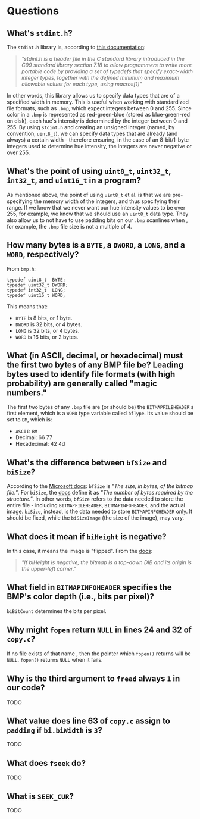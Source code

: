 # Questions

## What's `stdint.h`?

The `stdint.h` library is, according to [this documentation](https://en.wikibooks.org/wiki/C_Programming/stdint.h):
> _"stdint.h is a header file in the C standard library introduced in the C99 standard library section 7.18 to allow programmers to write more portable code by providing a set of typedefs that specify exact-width integer types, together with the defined minimum and maximum allowable values for each type, using macros[1]"_

In other words, this library allows us to specify data types that are of a specified width in memory. This is useful when working with standardized file formats, such as `.bmp`, which expect integers between 0 and 255. Since color in a `.bmp` is represented as red-green-blue (stored as blue-green-red on disk), each hue's intensity is determined by the integer between 0 and 255. By using `stdint.h` and creating an unsigned integer (named, by convention, `uint8_t`), we can specify data types that are already (and always) a certain width - therefore ensuring, in the case of an 8-bit/1-byte integers used to determine hue intensity, the integers are never negative or over 255. 

## What's the point of using `uint8_t`, `uint32_t`, `int32_t`, and `uint16_t` in a program?

As mentioned above, the point of using `uint8_t` et al. is that we are pre-specifying the memory width of the integers, and thus specifying their range. If we know that we never want our hue intensity values to be over 255, for example, we know that we should use an `uint8_t` data type. They also allow us to not have to use padding bits on our `.bmp` scanlines when , for example, the `.bmp` file size is not a multiple of 4. 

## How many bytes is a `BYTE`, a `DWORD`, a `LONG`, and a `WORD`, respectively?

From `bmp.h`:

```{c}
typedef uint8_t  BYTE;
typedef uint32_t DWORD;
typedef int32_t  LONG;
typedef uint16_t WORD;
```

This means that:
- `BYTE` is 8 bits, or 1 byte.
- `DWORD` is 32 bits, or 4 bytes.
- `LONG` is 32 bits, or 4 bytes.
- `WORD` is 16 bits, or 2 bytes.


## What (in ASCII, decimal, or hexadecimal) must the first two bytes of any BMP file be? Leading bytes used to identify file formats (with high probability) are generally called "magic numbers."

The first two bytes of any `.bmp` file are (or should be) the `BITMAPFILEHEADER`'s first element, which is a `WORD` type variable called `bfType`. Its value should be set to `BM`, which is:
- `ASCII`: `BM`
- Decimal: 66 77
- Hexadecimal: 42 4d

## What's the difference between `bfSize` and `biSize`?

According to the [Microsoft docs](https://msdn.microsoft.com/en-us/library/dd183374(v=vs.85).aspx): `bfSize` is _"The size, in bytes, of the bitmap file."_. For `biSize`, the [docs](https://msdn.microsoft.com/en-us/library/dd183376(v=vs.85).aspx) define it as _"The number of bytes required by the structure."_. In other words, `bfSize` refers to the data needed to store the entire file - including `BITMAPFILEHEADER`, `BITMAPINFOHEADER`, and the actual image. `biSize`, instead, is the data needed to store `BITMAPINFOHEADER` only. It should be fixed, while the `biSizeImage` (the size of the image), may vary.

## What does it mean if `biHeight` is negative?

In this case, it means the image is "flipped". From the [docs](https://msdn.microsoft.com/en-us/library/dd183376(v=vs.85).aspx):
>_"If biHeight is negative, the bitmap is a top-down DIB and its origin is the upper-left corner."_

## What field in `BITMAPINFOHEADER` specifies the BMP's color depth (i.e., bits per pixel)?

`biBitCount` determines the bits per pixel. 

## Why might `fopen` return `NULL` in lines 24 and 32 of `copy.c`?

If no file exists of that name , then the pointer which `fopen()` returns will be `NULL`. `fopen()` returns `NULL` when it fails.

## Why is the third argument to `fread` always `1` in our code?

TODO

## What value does line 63 of `copy.c` assign to `padding` if `bi.biWidth` is `3`?

TODO

## What does `fseek` do?

TODO

## What is `SEEK_CUR`?

TODO
